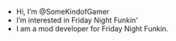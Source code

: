 - Hi, I’m @SomeKindofGamer
- I’m interested in Friday Night Funkin'
- I am a mod developer for Friday Night Funkin.
